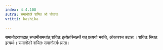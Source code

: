 ```yaml
---
index: 4.4.108
sutra: समानौदरे शयित ओ चोदात्तः
vritti: kashika

---
```

समानोदरशब्दात् सप्तमीसमर्थात् शयितः इत्येतस्मिन्नर्थे यत् प्रत्ययो भवति, ओकारश्च उदात्तः। शयितः स्थितः इत्यर्थः। समानोदरे शयितः समानोदर्यः भ्राता।